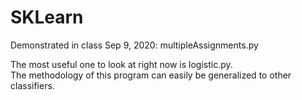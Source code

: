 # SKLearn

Demonstrated in class Sep 9, 2020: multipleAssignments.py

The most useful one to look at right now is logistic.py.  
The methodology of this program can easily be generalized to other classifiers.

